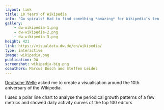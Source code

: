 ```yaml
---
layout: link
title: 10 Years of Wikipedia
info: 'Go spirals! Had to find something *amazing* for Wikipedia’s ten year anniversary. Ended up in a book.'
gallery:
    - dw-wikipedia-1.png
    - dw-wikipedia-2.png
    - dw-wikipedia-3.png
height: 421
link: https://visualdata.dw.de/en/wikipedia/
type: interactive
image: wikipedia.png
publication: DW
screenshot: wikipedia-big.png
coauthors: Marcus Bösch and Steffen Leidel
---
```


[Deutsche Welle](http://dw.de) asked me to create a visualisation around the 10th aniversary of the Wikipedia.

I used a polar line chart to analyse the periodical growth patterns of a few metrics and showed daily activity curves of the top 100 editors.

